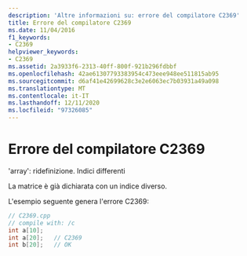 ```yaml
---
description: 'Altre informazioni su: errore del compilatore C2369'
title: Errore del compilatore C2369
ms.date: 11/04/2016
f1_keywords:
- C2369
helpviewer_keywords:
- C2369
ms.assetid: 2a3933f6-2313-40ff-800f-921b296fdbbf
ms.openlocfilehash: 42ae61307793383954c473eee948ee511815ab95
ms.sourcegitcommit: d6af41e42699628c3e2e6063ec7b03931a49a098
ms.translationtype: MT
ms.contentlocale: it-IT
ms.lasthandoff: 12/11/2020
ms.locfileid: "97326085"
---
```

# <a name="compiler-error-c2369"></a>Errore del compilatore C2369

'array': ridefinizione. Indici differenti

La matrice è già dichiarata con un indice diverso.

L'esempio seguente genera l'errore C2369:

```cpp
// C2369.cpp
// compile with: /c
int a[10];
int a[20];   // C2369
int b[20];   // OK
```
